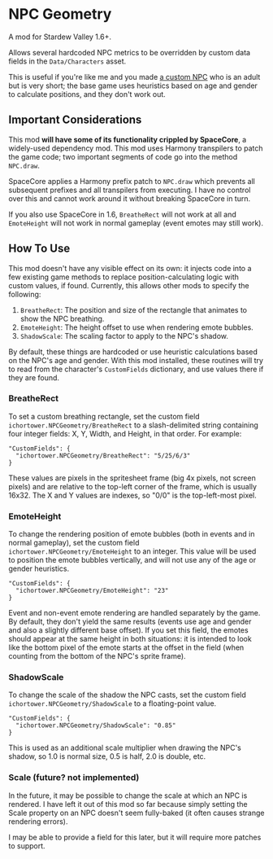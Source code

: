# NPC Geometry

A mod for Stardew Valley 1.6+.

Allows several hardcoded NPC metrics to be overridden by custom data fields in
the `Data/Characters` asset.

This is useful if you're like me and you made [a custom
NPC](https://github.com/ichortower/HatMouseLacey) who is an adult but is very
short; the base game uses heuristics based on age and gender to calculate
positions, and they don't work out.

## Important Considerations

This mod **will have some of its functionality crippled by SpaceCore**, a
widely-used dependency mod. This mod uses Harmony transpilers to patch the game
code; two important segments of code go into the method `NPC.draw`.

SpaceCore applies a Harmony prefix patch to `NPC.draw` which prevents all
subsequent prefixes and all transpilers from executing. I have no control over
this and cannot work around it without breaking SpaceCore in turn.

If you also use SpaceCore in 1.6, `BreatheRect` will not work at all and
`EmoteHeight` will not work in normal gameplay (event emotes may still work).

## How To Use

This mod doesn't have any visible effect on its own: it injects code into a few
existing game methods to replace position-calculating logic with custom values,
if found. Currently, this allows other mods to specify the following:

1. `BreatheRect`: The position and size of the rectangle that animates to show
    the NPC breathing.
2. `EmoteHeight`: The height offset to use when rendering emote bubbles.
3. `ShadowScale`: The scaling factor to apply to the NPC's shadow.

By default, these things are hardcoded or use heuristic calculations based on
the NPC's age and gender. With this mod installed, these routines will try to
read from the character's `CustomFields` dictionary, and use values there if
they are found.

### BreatheRect

To set a custom breathing rectangle, set the custom field
`ichortower.NPCGeometry/BreatheRect` to a slash-delimited string containing
four integer fields: X, Y, Width, and Height, in that order. For example:

    "CustomFields": {
      "ichortower.NPCGeometry/BreatheRect": "5/25/6/3"
    }

These values are pixels in the spritesheet frame (big 4x pixels, not screen
pixels) and are relative to the top-left corner of the frame, which is usually
16x32.  The X and Y values are indexes, so "0/0" is the top-left-most pixel.

### EmoteHeight

To change the rendering position of emote bubbles (both in events and in normal
gameplay), set the custom field `ichortower.NPCGeometry/EmoteHeight` to an
integer. This value will be used to position the emote bubbles vertically, and
will not use any of the age or gender heuristics.

    "CustomFields": {
      "ichortower.NPCGeometry/EmoteHeight": "23"
    }

Event and non-event emote rendering are handled separately by the game. By
default, they don't yield the same results (events use age and gender and also
a slightly different base offset). If you set this field, the emotes should
appear at the same height in both situations: it is intended to look like the
bottom pixel of the emote starts at the offset in the field (when counting from
the bottom of the NPC's sprite frame).

### ShadowScale

To change the scale of the shadow the NPC casts, set the custom field
`ichortower.NPCGeometry/ShadowScale` to a floating-point value.

    "CustomFields": {
      "ichortower.NPCGeometry/ShadowScale": "0.85"
    }

This is used as an additional scale multiplier when drawing the NPC's shadow,
so 1.0 is normal size, 0.5 is half, 2.0 is double, etc.

### Scale (future? not implemented)

In the future, it may be possible to change the scale at which an NPC is
rendered. I have left it out of this mod so far because simply setting the
Scale property on an NPC doesn't seem fully-baked (it often causes strange
rendering errors).

I may be able to provide a field for this later, but it will require more
patches to support.

